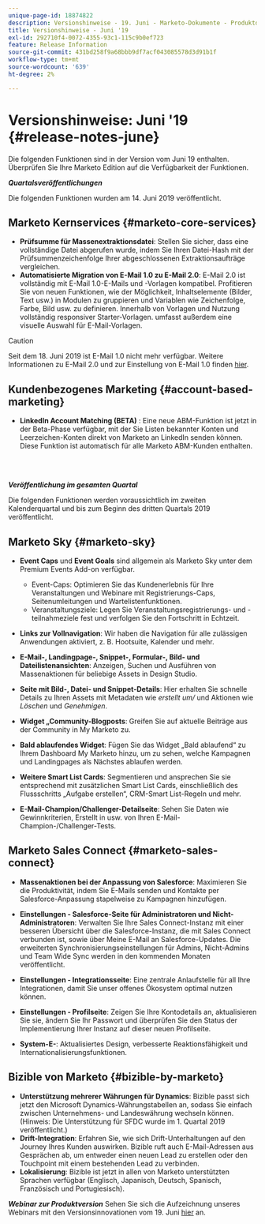 ```yaml
---
unique-page-id: 18874822
description: Versionshinweise - 19. Juni - Marketo-Dokumente - Produktdokumentation
title: Versionshinweise - Juni '19
exl-id: 292710f4-0072-4355-93c1-115c9b0ef723
feature: Release Information
source-git-commit: 431bd258f9a68bbb9df7acf043085578d3d91b1f
workflow-type: tm+mt
source-wordcount: '639'
ht-degree: 2%

---
```


# Versionshinweise: Juni &#39;19 {#release-notes-june}

Die folgenden Funktionen sind in der Version vom Juni 19 enthalten. Überprüfen Sie Ihre Marketo Edition auf die Verfügbarkeit der Funktionen.

**_Quartalsveröffentlichungen_**

Die folgenden Funktionen wurden am 14. Juni 2019 veröffentlicht.

## Marketo Kernservices {#marketo-core-services}

* **Prüfsumme für Massenextraktionsdatei**: Stellen Sie sicher, dass eine vollständige Datei abgerufen wurde, indem Sie Ihren Datei-Hash mit der Prüfsummenzeichenfolge Ihrer abgeschlossenen Extraktionsaufträge vergleichen.
* **Automatisierte Migration von E-Mail 1.0 zu E-Mail 2.0**: E-Mail 2.0 ist vollständig mit E-Mail 1.0-E-Mails und -Vorlagen kompatibel. Profitieren Sie von neuen Funktionen, wie der Möglichkeit, Inhaltselemente (Bilder, Text usw.) in Modulen zu gruppieren und Variablen wie Zeichenfolge, Farbe, Bild usw. zu definieren. Innerhalb von Vorlagen und Nutzung vollständig responsiver Starter-Vorlagen. umfasst außerdem eine visuelle Auswahl für E-Mail-Vorlagen.

>[!CAUTION]
>
>Seit dem 18. Juni 2019 ist E-Mail 1.0 nicht mehr verfügbar. Weitere Informationen zu E-Mail 2.0 und zur Einstellung von E-Mail 1.0 finden [hier](https://nation.marketo.com/docs/DOC-7038).

## Kundenbezogenes Marketing {#account-based-marketing}

* **LinkedIn Account Matching (BETA)** : Eine neue ABM-Funktion ist jetzt in der Beta-Phase verfügbar, mit der Sie Listen bekannter Konten und Leerzeichen-Konten direkt von Marketo an LinkedIn senden können. Diese Funktion ist automatisch für alle Marketo ABM-Kunden enthalten.

<br> 

**_Veröffentlichung im gesamten Quartal_**

Die folgenden Funktionen werden voraussichtlich im zweiten Kalenderquartal und bis zum Beginn des dritten Quartals 2019 veröffentlicht.

## Marketo Sky {#marketo-sky}

* **Event Caps** und **Event Goals** sind allgemein als Marketo Sky unter dem Premium Events Add-on verfügbar.

   * Event-Caps: Optimieren Sie das Kundenerlebnis für Ihre Veranstaltungen und Webinare mit Registrierungs-Caps, Seitenumleitungen und Wartelistenfunktionen.
   * Veranstaltungsziele: Legen Sie Veranstaltungsregistrierungs- und -teilnahmeziele fest und verfolgen Sie den Fortschritt in Echtzeit.

* **Links zur Vollnavigation**: Wir haben die Navigation für alle zulässigen Anwendungen aktiviert, z. B. Hootsuite, Kalender und mehr.
* **E-Mail-, Landingpage-, Snippet-, Formular-, Bild- und Dateilistenansichten**: Anzeigen, Suchen und Ausführen von Massenaktionen für beliebige Assets in Design Studio.
* **Seite mit Bild-, Datei- und Snippet-Details**: Hier erhalten Sie schnelle Details zu Ihren Assets mit Metadaten wie _erstellt um/_ und Aktionen wie _Löschen_ und _Genehmigen_.
* **Widget „Community-Blogposts**: Greifen Sie auf aktuelle Beiträge aus der Community in My Marketo zu.
* **Bald ablaufendes Widget**: Fügen Sie das Widget „Bald ablaufend“ zu Ihrem Dashboard My Marketo hinzu, um zu sehen, welche Kampagnen und Landingpages als Nächstes ablaufen werden.
* **Weitere Smart List Cards**: Segmentieren und ansprechen Sie sie entsprechend mit zusätzlichen Smart List Cards, einschließlich des Flussschritts „Aufgabe erstellen“, CRM-Smart List-Regeln und mehr.
* **E-Mail-Champion/Challenger-Detailseite**: Sehen Sie Daten wie Gewinnkriterien, Erstellt in usw. von Ihren E-Mail-Champion-/Challenger-Tests.

## Marketo Sales Connect {#marketo-sales-connect}

* **Massenaktionen bei der Anpassung von Salesforce**: Maximieren Sie die Produktivität, indem Sie E-Mails senden und Kontakte per Salesforce-Anpassung stapelweise zu Kampagnen hinzufügen.
* **Einstellungen - Salesforce-Seite für Administratoren und Nicht-Administratoren**: Verwalten Sie Ihre Sales Connect-Instanz mit einer besseren Übersicht über die Salesforce-Instanz, die mit Sales Connect verbunden ist, sowie über Meine E-Mail an Salesforce-Updates. Die erweiterten Synchronisierungseinstellungen für Admins, Nicht-Admins und Team Wide Sync werden in den kommenden Monaten veröffentlicht.
* **Einstellungen - Integrationsseite**: Eine zentrale Anlaufstelle für all Ihre Integrationen, damit Sie unser offenes Ökosystem optimal nutzen können.
* **Einstellungen - Profilseite**: Zeigen Sie Ihre Kontodetails an, aktualisieren Sie sie, ändern Sie Ihr Passwort und überprüfen Sie den Status der Implementierung Ihrer Instanz auf dieser neuen Profilseite.

* **System-E-**: Aktualisiertes Design, verbesserte Reaktionsfähigkeit und Internationalisierungsfunktionen.

## Bizible von Marketo {#bizible-by-marketo}

* **Unterstützung mehrerer Währungen für Dynamics**: Bizible passt sich jetzt den Microsoft Dynamics-Währungstabellen an, sodass Sie einfach zwischen Unternehmens- und Landeswährung wechseln können. (Hinweis: Die Unterstützung für SFDC wurde im 1. Quartal 2019 veröffentlicht.)
* **Drift-Integration**: Erfahren Sie, wie sich Drift-Unterhaltungen auf den Journey Ihres Kunden auswirken. Bizible ruft auch E-Mail-Adressen aus Gesprächen ab, um entweder einen neuen Lead zu erstellen oder den Touchpoint mit einem bestehenden Lead zu verbinden.
* **Lokalisierung**: Bizible ist jetzt in allen von Marketo unterstützten Sprachen verfügbar (Englisch, Japanisch, Deutsch, Spanisch, Französisch und Portugiesisch).

***Webinar zur Produktversion*** Sehen Sie sich die Aufzeichnung unseres Webinars mit den Versionsinnovationen vom 19. Juni [hier](https://engage.marketo.com/Marketo-June-Product-Release-2019-On-Demand.html) an.
